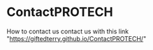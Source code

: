 # ContactPROTECH
How to contact us
contact us with this link "https://giftedterry.github.io/ContactPROTECH/"
